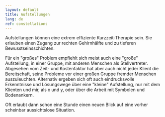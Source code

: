 ```yaml
---
layout: default
title: Aufstellungen
lang: de
ref: constellations
---
```

Aufstellungen können eine extrem effiziente Kurzzeit-Therapie sein. Sie
erlauben einen Zugang zur rechten Gehirnhälfte und zu tieferen
Bewusstseinsschichten.

Für ein "großes" Problem empfiehlt sich meist auch eine "große"
Aufstellung, in einer Gruppe, mit anderen Menschen als Stellvertreter.
Abgesehen vom Zeit- und Kostenfaktor hat aber auch nicht jeder Klient
die Bereitschaft, seine Probleme vor einer großen Gruppe fremder
Menschen auszuleuchten. Alternativ ergeben sich oft auch eindrucksvolle
Erkenntnisse und Lösungswege über eine "kleine" Aufstellung, nur mit dem
Klienten und mir, als x und y, oder über die Arbeit mit Symbolen und
Bodenankern.

Oft erlaubt dann schon eine Stunde einen neuen Blick auf eine vorher
scheinbar aussichtslose Situation.
